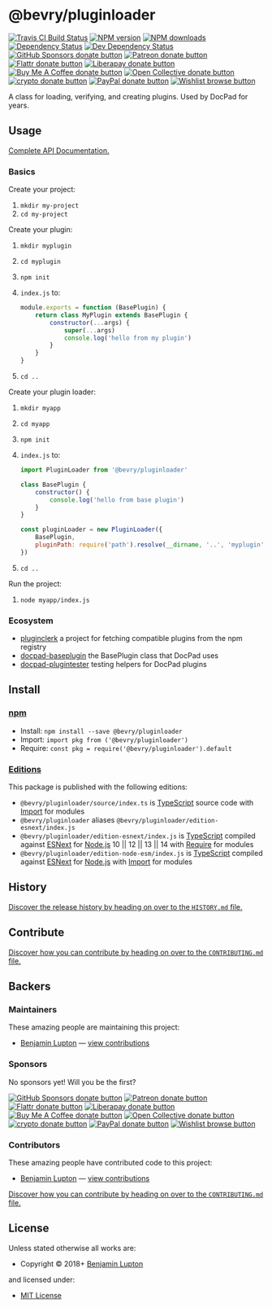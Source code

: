 <!-- TITLE/ -->

<h1>@bevry/pluginloader</h1>

<!-- /TITLE -->


<!-- BADGES/ -->

<span class="badge-travisci"><a href="http://travis-ci.com/bevry/pluginloader" title="Check this project's build status on TravisCI"><img src="https://img.shields.io/travis/com/bevry/pluginloader/master.svg" alt="Travis CI Build Status" /></a></span>
<span class="badge-npmversion"><a href="https://npmjs.org/package/@bevry/pluginloader" title="View this project on NPM"><img src="https://img.shields.io/npm/v/@bevry/pluginloader.svg" alt="NPM version" /></a></span>
<span class="badge-npmdownloads"><a href="https://npmjs.org/package/@bevry/pluginloader" title="View this project on NPM"><img src="https://img.shields.io/npm/dm/@bevry/pluginloader.svg" alt="NPM downloads" /></a></span>
<span class="badge-daviddm"><a href="https://david-dm.org/bevry/pluginloader" title="View the status of this project's dependencies on DavidDM"><img src="https://img.shields.io/david/bevry/pluginloader.svg" alt="Dependency Status" /></a></span>
<span class="badge-daviddmdev"><a href="https://david-dm.org/bevry/pluginloader#info=devDependencies" title="View the status of this project's development dependencies on DavidDM"><img src="https://img.shields.io/david/dev/bevry/pluginloader.svg" alt="Dev Dependency Status" /></a></span>
<br class="badge-separator" />
<span class="badge-githubsponsors"><a href="https://github.com/sponsors/balupton" title="Donate to this project using GitHub Sponsors"><img src="https://img.shields.io/badge/github-donate-yellow.svg" alt="GitHub Sponsors donate button" /></a></span>
<span class="badge-patreon"><a href="https://patreon.com/bevry" title="Donate to this project using Patreon"><img src="https://img.shields.io/badge/patreon-donate-yellow.svg" alt="Patreon donate button" /></a></span>
<span class="badge-flattr"><a href="https://flattr.com/profile/balupton" title="Donate to this project using Flattr"><img src="https://img.shields.io/badge/flattr-donate-yellow.svg" alt="Flattr donate button" /></a></span>
<span class="badge-liberapay"><a href="https://liberapay.com/bevry" title="Donate to this project using Liberapay"><img src="https://img.shields.io/badge/liberapay-donate-yellow.svg" alt="Liberapay donate button" /></a></span>
<span class="badge-buymeacoffee"><a href="https://buymeacoffee.com/balupton" title="Donate to this project using Buy Me A Coffee"><img src="https://img.shields.io/badge/buy%20me%20a%20coffee-donate-yellow.svg" alt="Buy Me A Coffee donate button" /></a></span>
<span class="badge-opencollective"><a href="https://opencollective.com/bevry" title="Donate to this project using Open Collective"><img src="https://img.shields.io/badge/open%20collective-donate-yellow.svg" alt="Open Collective donate button" /></a></span>
<span class="badge-crypto"><a href="https://bevry.me/crypto" title="Donate to this project using Cryptocurrency"><img src="https://img.shields.io/badge/crypto-donate-yellow.svg" alt="crypto donate button" /></a></span>
<span class="badge-paypal"><a href="https://bevry.me/paypal" title="Donate to this project using Paypal"><img src="https://img.shields.io/badge/paypal-donate-yellow.svg" alt="PayPal donate button" /></a></span>
<span class="badge-wishlist"><a href="https://bevry.me/wishlist" title="Buy an item on our wishlist for us"><img src="https://img.shields.io/badge/wishlist-donate-yellow.svg" alt="Wishlist browse button" /></a></span>

<!-- /BADGES -->


<!-- DESCRIPTION/ -->

A class for loading, verifying, and creating plugins. Used by DocPad for years.

<!-- /DESCRIPTION -->


## Usage

[Complete API Documentation.](http://master.pluginloader.bevry.surge.sh/docs/globals.html)

### Basics

Create your project:

1. `mkdir my-project`
1. `cd my-project`

Create your plugin:

1. `mkdir myplugin`
1. `cd myplugin`
1. `npm init`
1. `index.js` to:

    ```javascript
    module.exports = function (BasePlugin) {
        return class MyPlugin extends BasePlugin {
            constructor(...args) {
                super(...args)
                console.log('hello from my plugin')
            }
        }
    }
    ```

1. `cd ..`

Create your plugin loader:

1. `mkdir myapp`
1. `cd myapp`
1. `npm init`
1. `index.js` to:

    ```javascript
    import PluginLoader from '@bevry/pluginloader'

    class BasePlugin {
        constructor() {
            console.log('hello from base plugin')
        }
    }

    const pluginLoader = new PluginLoader({
        BasePlugin,
        pluginPath: require('path').resolve(__dirname, '..', 'myplugin'),
    })
    ```

1. `cd ..`

Run the project:

1. `node myapp/index.js`

### Ecosystem

-   [pluginclerk](https://github.com/bevry/pluginclerk) a project for fetching compatible plugins from the npm registry
-   [docpad-baseplugin](https://github.com/docpad/docpad-baseplugin) the BasePlugin class that DocPad uses
-   [docpad-plugintester](https://github.com/docpad/docpad-plugintester) testing helpers for DocPad plugins

<!-- INSTALL/ -->

<h2>Install</h2>

<a href="https://npmjs.com" title="npm is a package manager for javascript"><h3>npm</h3></a>
<ul>
<li>Install: <code>npm install --save @bevry/pluginloader</code></li>
<li>Import: <code>import pkg from ('@bevry/pluginloader')</code></li>
<li>Require: <code>const pkg = require('@bevry/pluginloader').default</code></li>
</ul>

<h3><a href="https://editions.bevry.me" title="Editions are the best way to produce and consume packages you care about.">Editions</a></h3>

<p>This package is published with the following editions:</p>

<ul><li><code>@bevry/pluginloader/source/index.ts</code> is <a href="https://www.typescriptlang.org/" title="TypeScript is a typed superset of JavaScript that compiles to plain JavaScript. ">TypeScript</a> source code with <a href="https://babeljs.io/docs/learn-es2015/#modules" title="ECMAScript Modules">Import</a> for modules</li>
<li><code>@bevry/pluginloader</code> aliases <code>@bevry/pluginloader/edition-esnext/index.js</code></li>
<li><code>@bevry/pluginloader/edition-esnext/index.js</code> is <a href="https://www.typescriptlang.org/" title="TypeScript is a typed superset of JavaScript that compiles to plain JavaScript. ">TypeScript</a> compiled against <a href="https://en.wikipedia.org/wiki/ECMAScript#ES.Next" title="ECMAScript Next">ESNext</a> for <a href="https://nodejs.org" title="Node.js is a JavaScript runtime built on Chrome's V8 JavaScript engine">Node.js</a> 10 || 12 || 13 || 14 with <a href="https://nodejs.org/dist/latest-v5.x/docs/api/modules.html" title="Node/CJS Modules">Require</a> for modules</li>
<li><code>@bevry/pluginloader/edition-node-esm/index.js</code> is <a href="https://www.typescriptlang.org/" title="TypeScript is a typed superset of JavaScript that compiles to plain JavaScript. ">TypeScript</a> compiled against <a href="https://en.wikipedia.org/wiki/ECMAScript#ES.Next" title="ECMAScript Next">ESNext</a> for <a href="https://nodejs.org" title="Node.js is a JavaScript runtime built on Chrome's V8 JavaScript engine">Node.js</a> with <a href="https://babeljs.io/docs/learn-es2015/#modules" title="ECMAScript Modules">Import</a> for modules</li></ul>

<!-- /INSTALL -->


<!-- HISTORY/ -->

<h2>History</h2>

<a href="https://github.com/bevry/pluginloader/blob/master/HISTORY.md#files">Discover the release history by heading on over to the <code>HISTORY.md</code> file.</a>

<!-- /HISTORY -->


<!-- CONTRIBUTE/ -->

<h2>Contribute</h2>

<a href="https://github.com/bevry/pluginloader/blob/master/CONTRIBUTING.md#files">Discover how you can contribute by heading on over to the <code>CONTRIBUTING.md</code> file.</a>

<!-- /CONTRIBUTE -->


<!-- BACKERS/ -->

<h2>Backers</h2>

<h3>Maintainers</h3>

These amazing people are maintaining this project:

<ul><li><a href="https://balupton.com">Benjamin Lupton</a> — <a href="https://github.com/bevry/pluginloader/commits?author=balupton" title="View the GitHub contributions of Benjamin Lupton on repository bevry/pluginloader">view contributions</a></li></ul>

<h3>Sponsors</h3>

No sponsors yet! Will you be the first?

<span class="badge-githubsponsors"><a href="https://github.com/sponsors/balupton" title="Donate to this project using GitHub Sponsors"><img src="https://img.shields.io/badge/github-donate-yellow.svg" alt="GitHub Sponsors donate button" /></a></span>
<span class="badge-patreon"><a href="https://patreon.com/bevry" title="Donate to this project using Patreon"><img src="https://img.shields.io/badge/patreon-donate-yellow.svg" alt="Patreon donate button" /></a></span>
<span class="badge-flattr"><a href="https://flattr.com/profile/balupton" title="Donate to this project using Flattr"><img src="https://img.shields.io/badge/flattr-donate-yellow.svg" alt="Flattr donate button" /></a></span>
<span class="badge-liberapay"><a href="https://liberapay.com/bevry" title="Donate to this project using Liberapay"><img src="https://img.shields.io/badge/liberapay-donate-yellow.svg" alt="Liberapay donate button" /></a></span>
<span class="badge-buymeacoffee"><a href="https://buymeacoffee.com/balupton" title="Donate to this project using Buy Me A Coffee"><img src="https://img.shields.io/badge/buy%20me%20a%20coffee-donate-yellow.svg" alt="Buy Me A Coffee donate button" /></a></span>
<span class="badge-opencollective"><a href="https://opencollective.com/bevry" title="Donate to this project using Open Collective"><img src="https://img.shields.io/badge/open%20collective-donate-yellow.svg" alt="Open Collective donate button" /></a></span>
<span class="badge-crypto"><a href="https://bevry.me/crypto" title="Donate to this project using Cryptocurrency"><img src="https://img.shields.io/badge/crypto-donate-yellow.svg" alt="crypto donate button" /></a></span>
<span class="badge-paypal"><a href="https://bevry.me/paypal" title="Donate to this project using Paypal"><img src="https://img.shields.io/badge/paypal-donate-yellow.svg" alt="PayPal donate button" /></a></span>
<span class="badge-wishlist"><a href="https://bevry.me/wishlist" title="Buy an item on our wishlist for us"><img src="https://img.shields.io/badge/wishlist-donate-yellow.svg" alt="Wishlist browse button" /></a></span>

<h3>Contributors</h3>

These amazing people have contributed code to this project:

<ul><li><a href="https://balupton.com">Benjamin Lupton</a> — <a href="https://github.com/bevry/pluginloader/commits?author=balupton" title="View the GitHub contributions of Benjamin Lupton on repository bevry/pluginloader">view contributions</a></li></ul>

<a href="https://github.com/bevry/pluginloader/blob/master/CONTRIBUTING.md#files">Discover how you can contribute by heading on over to the <code>CONTRIBUTING.md</code> file.</a>

<!-- /BACKERS -->


<!-- LICENSE/ -->

<h2>License</h2>

Unless stated otherwise all works are:

<ul><li>Copyright &copy; 2018+ <a href="https://balupton.com">Benjamin Lupton</a></li></ul>

and licensed under:

<ul><li><a href="http://spdx.org/licenses/MIT.html">MIT License</a></li></ul>

<!-- /LICENSE -->
